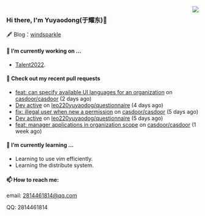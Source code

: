 <img align="right" src="https://github-readme-stats.vercel.app/api?username=leo220yuyaodog&show_icons=true&icon_color=805AD5&text_color=718096&bg_color=ffffff&hide_title=true" />

### Hi there, I'm Yuyaodong(于耀东)👋
🖋 Blog：[windsparkle](https://blog.windsparkle.top)
#### 🔭 I’m currently working on ...
- [Talent2022](https://github.com/casbin/Talent2022).

#### 🔨 Check out my recent pull requests

- [feat: can specify available UI languages for an organization](https://github.com/casdoor/casdoor/pull/1306) on [casdoor/casdoor](https://github.com/casdoor/casdoor) (2 days ago)
- [Dev active](https://github.com/leo220yuyaodog/questionnaire/pull/24) on [leo220yuyaodog/questionnaire](https://github.com/leo220yuyaodog/questionnaire) (4 days ago)
- [fix: illegal user when new a permission](https://github.com/casdoor/casdoor/pull/1298) on [casdoor/casdoor](https://github.com/casdoor/casdoor) (5 days ago)
- [Dev active](https://github.com/leo220yuyaodog/questionnaire/pull/23) on [leo220yuyaodog/questionnaire](https://github.com/leo220yuyaodog/questionnaire) (5 days ago)
- [feat: manager applications in organization scope](https://github.com/casdoor/casdoor/pull/1290) on [casdoor/casdoor](https://github.com/casdoor/casdoor) (1 week ago)

#### 🌱 I’m currently learning ...
- Learning to use vim efficiently.
- Learning the distribute system.

#### 📫 How to reach me:
email: 2814461814@qq.com

QQ: 2814461814
